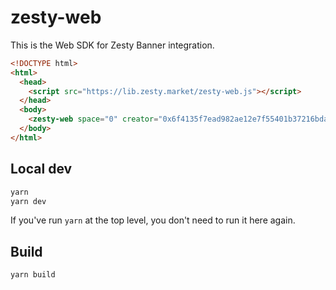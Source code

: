 # zesty-web

This is the Web SDK for Zesty Banner integration.

```html
<!DOCTYPE html>
<html>
  <head>
    <script src="https://lib.zesty.market/zesty-web.js"></script>
  </head>
  <body>
    <zesty-web space="0" creator="0x6f4135f7ead982ae12e7f55401b37216bdaa72d7" width="100px"></zesty-web>
  </body>
</html>
```

## Local dev

```sh
yarn
yarn dev
```

If you've run `yarn` at the top level, you don't need to run it here again.

## Build

```sh
yarn build
```
